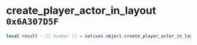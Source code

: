 # create_player_actor_in_layout `0x6A307D5F`

```lua
local result --[[ number ]] = natives.object.create_player_actor_in_layout(_layout --[[ number ]], _actorname --[[ string ]], _model --[[ number ]], _position --[[ vector3 ]], _rotation --[[ vector3 ]], _outfitvariation --[[ number ]])
```